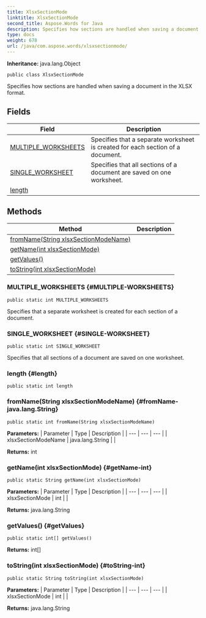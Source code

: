 ```yaml
---
title: XlsxSectionMode
linktitle: XlsxSectionMode
second_title: Aspose.Words for Java
description: Specifies how sections are handled when saving a document in the XLSX format in Java.
type: docs
weight: 678
url: /java/com.aspose.words/xlsxsectionmode/
---
```


**Inheritance:**
java.lang.Object
```
public class XlsxSectionMode
```

Specifies how sections are handled when saving a document in the XLSX format.
## Fields

| Field | Description |
| --- | --- |
| [MULTIPLE_WORKSHEETS](#MULTIPLE-WORKSHEETS) | Specifies that a separate worksheet is created for each section of a document. |
| [SINGLE_WORKSHEET](#SINGLE-WORKSHEET) | Specifies that all sections of a document are saved on one worksheet. |
| [length](#length) |  |
## Methods

| Method | Description |
| --- | --- |
| [fromName(String xlsxSectionModeName)](#fromName-java.lang.String) |  |
| [getName(int xlsxSectionMode)](#getName-int) |  |
| [getValues()](#getValues) |  |
| [toString(int xlsxSectionMode)](#toString-int) |  |
### MULTIPLE_WORKSHEETS {#MULTIPLE-WORKSHEETS}
```
public static int MULTIPLE_WORKSHEETS
```


Specifies that a separate worksheet is created for each section of a document.

### SINGLE_WORKSHEET {#SINGLE-WORKSHEET}
```
public static int SINGLE_WORKSHEET
```


Specifies that all sections of a document are saved on one worksheet.

### length {#length}
```
public static int length
```


### fromName(String xlsxSectionModeName) {#fromName-java.lang.String}
```
public static int fromName(String xlsxSectionModeName)
```




**Parameters:**
| Parameter | Type | Description |
| --- | --- | --- |
| xlsxSectionModeName | java.lang.String |  |

**Returns:**
int
### getName(int xlsxSectionMode) {#getName-int}
```
public static String getName(int xlsxSectionMode)
```




**Parameters:**
| Parameter | Type | Description |
| --- | --- | --- |
| xlsxSectionMode | int |  |

**Returns:**
java.lang.String
### getValues() {#getValues}
```
public static int[] getValues()
```




**Returns:**
int[]
### toString(int xlsxSectionMode) {#toString-int}
```
public static String toString(int xlsxSectionMode)
```




**Parameters:**
| Parameter | Type | Description |
| --- | --- | --- |
| xlsxSectionMode | int |  |

**Returns:**
java.lang.String
